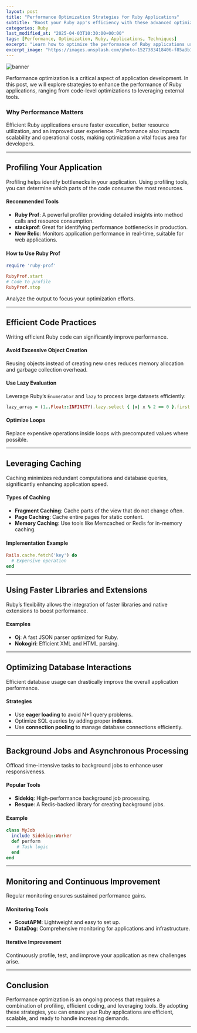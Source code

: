 ```yaml
---
layout: post
title: "Performance Optimization Strategies for Ruby Applications"
subtitle: "Boost your Ruby app's efficiency with these advanced optimization techniques."
categories: Ruby
last_modified_at: "2025-04-03T10:30:00+00:00"
tags: [Performance, Optimization, Ruby, Applications, Techniques]
excerpt: "Learn how to optimize the performance of Ruby applications using profiling, caching, and advanced Ruby features."
excerpt_image: "https://images.unsplash.com/photo-1527383418406-f85a3b146499"
---
```

![banner](https://images.unsplash.com/photo-1527383418406-f85a3b146499)

Performance optimization is a critical aspect of application development. In this post, we will explore strategies to enhance the performance of Ruby applications, ranging from code-level optimizations to leveraging external tools.

### Why Performance Matters

Efficient Ruby applications ensure faster execution, better resource utilization, and an improved user experience. Performance also impacts scalability and operational costs, making optimization a vital focus area for developers.

---

## Profiling Your Application

Profiling helps identify bottlenecks in your application. Using profiling tools, you can determine which parts of the code consume the most resources.

#### Recommended Tools
- **Ruby Prof**: A powerful profiler providing detailed insights into method calls and resource consumption.
- **stackprof**: Great for identifying performance bottlenecks in production.
- **New Relic**: Monitors application performance in real-time, suitable for web applications.

#### How to Use Ruby Prof
```ruby
require 'ruby-prof'

RubyProf.start
# Code to profile
RubyProf.stop
```
Analyze the output to focus your optimization efforts.

---

## Efficient Code Practices

Writing efficient Ruby code can significantly improve performance. 

#### Avoid Excessive Object Creation
Reusing objects instead of creating new ones reduces memory allocation and garbage collection overhead.

#### Use Lazy Evaluation
Leverage Ruby’s `Enumerator` and `lazy` to process large datasets efficiently:
```ruby
lazy_array = (1..Float::INFINITY).lazy.select { |x| x % 2 == 0 }.first(10)
```

#### Optimize Loops
Replace expensive operations inside loops with precomputed values where possible.

---

## Leveraging Caching

Caching minimizes redundant computations and database queries, significantly enhancing application speed.

#### Types of Caching
- **Fragment Caching**: Cache parts of the view that do not change often.
- **Page Caching**: Cache entire pages for static content.
- **Memory Caching**: Use tools like Memcached or Redis for in-memory caching.

#### Implementation Example
```ruby
Rails.cache.fetch('key') do
  # Expensive operation
end
```

---

## Using Faster Libraries and Extensions

Ruby’s flexibility allows the integration of faster libraries and native extensions to boost performance.

#### Examples
- **Oj**: A fast JSON parser optimized for Ruby.
- **Nokogiri**: Efficient XML and HTML parsing.

---

## Optimizing Database Interactions

Efficient database usage can drastically improve the overall application performance.

#### Strategies
- Use **eager loading** to avoid N+1 query problems.
- Optimize SQL queries by adding proper **indexes**.
- Use **connection pooling** to manage database connections efficiently.

---

## Background Jobs and Asynchronous Processing

Offload time-intensive tasks to background jobs to enhance user responsiveness.

#### Popular Tools
- **Sidekiq**: High-performance background job processing.
- **Resque**: A Redis-backed library for creating background jobs.

#### Example
```ruby
class MyJob
  include Sidekiq::Worker
  def perform
    # Task logic
  end
end
```

---

## Monitoring and Continuous Improvement

Regular monitoring ensures sustained performance gains.

#### Monitoring Tools
- **ScoutAPM**: Lightweight and easy to set up.
- **DataDog**: Comprehensive monitoring for applications and infrastructure.

#### Iterative Improvement
Continuously profile, test, and improve your application as new challenges arise.

---

## Conclusion

Performance optimization is an ongoing process that requires a combination of profiling, efficient coding, and leveraging tools. By adopting these strategies, you can ensure your Ruby applications are efficient, scalable, and ready to handle increasing demands.

---

